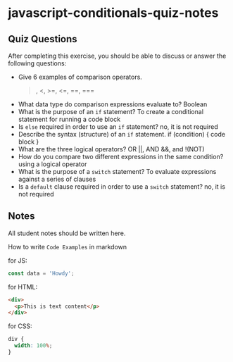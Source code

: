 # javascript-conditionals-quiz-notes

## Quiz Questions

After completing this exercise, you should be able to discuss or answer the following questions:

- Give 6 examples of comparison operators.
  > , <, >=, <=, ==, ===
- What data type do comparison expressions evaluate to?
  Boolean
- What is the purpose of an `if` statement?
  To create a conditional statement for running a code block
- Is `else` required in order to use an `if` statement?
  no, it is not required
- Describe the syntax (structure) of an `if` statement.
  if (condition) {
  code block
  }
- What are the three logical operators?
  OR ||, AND &&, and !(NOT)
- How do you compare two different expressions in the same condition?
  using a logical operator
- What is the purpose of a `switch` statement?
  To evaluate expressions against a series of clauses
- Is a `default` clause required in order to use a `switch` statement?
  no, it is not required

## Notes

All student notes should be written here.

How to write `Code Examples` in markdown

for JS:

```javascript
const data = 'Howdy';
```

for HTML:

```html
<div>
  <p>This is text content</p>
</div>
```

for CSS:

```css
div {
  width: 100%;
}
```
